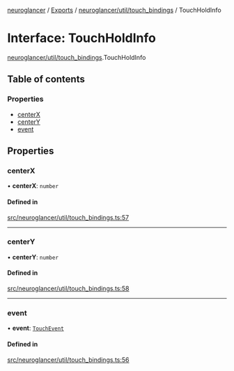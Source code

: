 [neuroglancer](../README.md) / [Exports](../modules.md) / [neuroglancer/util/touch\_bindings](../modules/neuroglancer_util_touch_bindings.md) / TouchHoldInfo

# Interface: TouchHoldInfo

[neuroglancer/util/touch_bindings](../modules/neuroglancer_util_touch_bindings.md).TouchHoldInfo

## Table of contents

### Properties

- [centerX](neuroglancer_util_touch_bindings.TouchHoldInfo.md#centerx)
- [centerY](neuroglancer_util_touch_bindings.TouchHoldInfo.md#centery)
- [event](neuroglancer_util_touch_bindings.TouchHoldInfo.md#event)

## Properties

### centerX

• **centerX**: `number`

#### Defined in

[src/neuroglancer/util/touch_bindings.ts:57](https://github.com/ActiveBrainAtlas2/neuroglancer/blob/034b457d/src/neuroglancer/util/touch_bindings.ts#L57)

___

### centerY

• **centerY**: `number`

#### Defined in

[src/neuroglancer/util/touch_bindings.ts:58](https://github.com/ActiveBrainAtlas2/neuroglancer/blob/034b457d/src/neuroglancer/util/touch_bindings.ts#L58)

___

### event

• **event**: [`TouchEvent`](../modules/main_module._internal_.md#touchevent)

#### Defined in

[src/neuroglancer/util/touch_bindings.ts:56](https://github.com/ActiveBrainAtlas2/neuroglancer/blob/034b457d/src/neuroglancer/util/touch_bindings.ts#L56)
